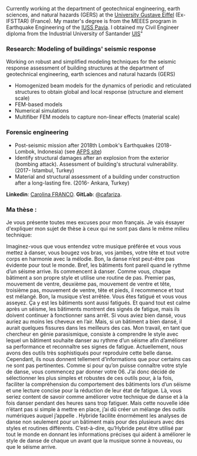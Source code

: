 Currently working at the department of geotechnical engineering, earth sciences, and natural hazards (GERS) at the [University Gustave Eiffel](https://www.univ-gustave-eiffel.fr/) (Ex-IFSTTAR) (France). My master's degree is from the MEEES program in Earthquake Engineering of the [IUSS Pavia](http://www.iusspavia.it/home). 
I obtained my Civil Engineer diploma from the Industrial University of Santander [UIS](https://www.uis.edu.co/webUIS/es/index.jsp)"

### Research: Modeling of buildings' seismic response
Working on robust and simplified modeling techniques for the seismic response assessment of building structures at the department of geotechnical engineering, earth sciences and natural hazards (GERS)

- Homogenized beam models for the dynamics of periodic and reticulated structures to obtain global and local response (structure and element scale)
- FEM-based models
- Numerical simulations
- Multifiber FEM models to capture non-linear effects (material scale)

### Forensic engineering
- Post-seismic mission after 2018th Lombok's Earthquakes (2018-Lombok, Indonesia) (see [AFPS site](http://www.afps-seisme.org/ACTIVITES/Missions-post-sismiques/2018-Lombok))
- Identify structural damages after an explosion from the exterior (bombing attack). Assessment of building's structural vulnerability. (2017- Istambul, Turkey) 
- Material and structural assessment of a building under construction after a long-lasting fire. (2016- Ankara, Turkey)

**Linkedin**: [Carolina FRANCO](https://www.linkedin.com/in/cafariza/).
**GitLab**: [@cafariza](https://gitlab.com/cafariza).

### Ma thèse :

Je vous présente toutes mes excuses pour mon français. Je vais éssayer d'expliquer mon sujet de thèse à ceux qui ne sont pas dans le même milieu technique: 

Imaginez-vous que vous entendez votre musique préférée et vous vous mettez à danser, vous bougez vos bras, vos jambes, votre tête et tout votre corps en harmonie avec la mélodie. Bon, la danse n’est peut-être pas évidente pour tout le monde. Bref, les bâtiments font pareil quand le rythme d’un séisme arrive. Ils commencent à danser. Comme vous, chaque bâtiment a son propre style et utilise une routine de pas. Premier pas, mouvement de ventre, deuxième pas, mouvement de ventre et tête, troisième pas, mouvement de ventre, tête et pieds, il recommence et tout est mélangé. Bon, la musique s’est arrêtée. Vous êtes fatigué et vous vous asseyez. Ça  y est les bâtiments sont aussi fatigués. Et quand tout est calme après un séisme, les bâtiments montrent des signés de fatigue, mais ils doivent continuer à fonctionner sans arrêt. Si vous aviez bien dansé, vous auriez au moins les cheveux en l’air. Mais, si un bâtiment a bien dansé, il aurait quelques fissures dans les meilleurs des cas. Mon travail, en tant que chercheur en génie parasismique, consiste à comprendre le style avec lequel un bâtiment souhaite danser au rythme d’un séisme afin d’améliorer sa performance et reconnaître ses signes de fatigue. Actuellement, nous avons des outils très sophistiqués pour reproduire cette belle danse. Cependant, ils nous donnent tellement d’informations que pour certains cas ne sont pas pertinentes. Comme si pour qu’on puisse connaître votre style de danse, vous commencez par donner votre 06.  J’ai donc décidé de sélectionner les plus simples et robustes de ces outils pour, à la fois, faciliter la compréhension du comportement des bâtiments lors d’un séisme et  une lecture concise pour la réduction de leur état de fatigue. Là, vous seriez content de savoir comme améliorer votre technique de danse et à la fois danser pendant des heures sans trop fatiguer. Mais cette nouvelle idée n’étant pas si simple à mettre en place, j’ai dû créer un mélange des outils numériques auquel j’appelle  <Hybride>. Hybride facilite énormément les analyses de danse non seulement pour un bâtiment mais pour des plusieurs avec des styles et routines différents. C’est-à-dire, qu’Hybride peut être utilisé par tout le monde en donnant les informations précises qui aident  à améliorer le style de danse de chaque un avant que la musique sonne à nouveau, ou que le séisme arrive.
